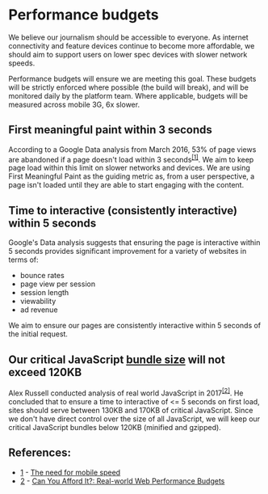 # Performance budgets

We believe our journalism should be accessible to everyone. As internet connectivity and feature devices continue to become more affordable, we should aim to support users on lower spec devices with slower network speeds.

Performance budgets will ensure we are meeting this goal. These budgets will be strictly enforced where possible (the build will break), and will be monitored daily by the platform team. Where applicable, budgets will be measured across mobile 3G, 6x slower.

## First meaningful paint within 3 seconds

According to a Google Data analysis from March 2016, 53% of page views are abandoned if a page doesn't load within 3 seconds<sup>[[1]](#refs--google)</sup>. We aim to keep page load within this limit on slower networks and devices. We are using First Meaningful Paint as the guiding metric as, from a user perspective, a page isn't loaded until they are able to start engaging with the content.

## Time to interactive (consistently interactive) within 5 seconds

Google's Data analysis suggests that ensuring the page is interactive within 5 seconds provides significant improvement for a variety of websites in terms of:

- bounce rates
- page view per session
- session length
- viewability
- ad revenue

We aim to ensure our pages are consistently interactive within 5 seconds of the initial request.

## Our critical JavaScript [bundle size](https://github.com/guardian/dotcom-rendering/blob/main/package.json#L13-L19) will not exceed 120KB

Alex Russell conducted analysis of real world JavaScript in 2017<sup>[[2]](#refs--alex-russell)</sup>. He concluded that to ensure a time to interactive of <= 5 seconds on first load, sites should serve between 130KB and 170KB of critical JavaScript. Since we don't have direct control over the size of all JavaScript, we will keep our critical JavaScript bundles below 120KB (minified and gzipped).

## References:

<a name="refs--google"></a>
- [1](#refs--google) - [The need for mobile speed](http://g.co/mobilespeed)
<a name="refs--alex-russell"></a>
- [2](#refs--alex-russell) - [Can You Afford It?: Real-world Web Performance Budgets](https://infrequently.org/2017/10/can-you-afford-it-real-world-web-performance-budgets/)
